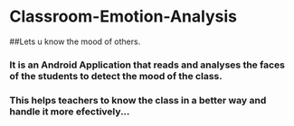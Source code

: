 # Classroom-Emotion-Analysis
##Lets u know the mood of others.
### It is an Android Application that reads and analyses the faces of the students to detect the mood of the class.
### This helps teachers to know the class in a better way and handle it more efectively...
